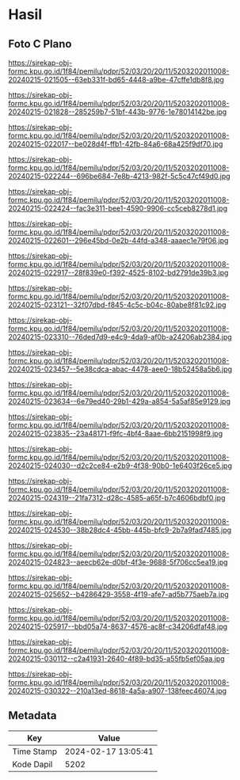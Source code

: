 # Hasil

## Foto C Plano

https://sirekap-obj-formc.kpu.go.id/1f84/pemilu/pdpr/52/03/20/20/11/5203202011008-20240215-021505--63eb331f-bd65-4448-a9be-47cffe1db8f8.jpg

https://sirekap-obj-formc.kpu.go.id/1f84/pemilu/pdpr/52/03/20/20/11/5203202011008-20240215-021828--285259b7-51bf-443b-9776-1e78014142be.jpg

https://sirekap-obj-formc.kpu.go.id/1f84/pemilu/pdpr/52/03/20/20/11/5203202011008-20240215-022017--be028d4f-ffb1-42fb-84a6-68a425f9df70.jpg

https://sirekap-obj-formc.kpu.go.id/1f84/pemilu/pdpr/52/03/20/20/11/5203202011008-20240215-022244--696be684-7e8b-4213-982f-5c5c47cf49d0.jpg

https://sirekap-obj-formc.kpu.go.id/1f84/pemilu/pdpr/52/03/20/20/11/5203202011008-20240215-022424--fac3e311-bee1-4590-9906-cc5ceb8278d1.jpg

https://sirekap-obj-formc.kpu.go.id/1f84/pemilu/pdpr/52/03/20/20/11/5203202011008-20240215-022601--296e45bd-0e2b-44fd-a348-aaaec1e79f06.jpg

https://sirekap-obj-formc.kpu.go.id/1f84/pemilu/pdpr/52/03/20/20/11/5203202011008-20240215-022917--28f839e0-f392-4525-8102-bd2791de39b3.jpg

https://sirekap-obj-formc.kpu.go.id/1f84/pemilu/pdpr/52/03/20/20/11/5203202011008-20240215-023121--32f07dbd-f845-4c5c-b04c-80abe8f81c92.jpg

https://sirekap-obj-formc.kpu.go.id/1f84/pemilu/pdpr/52/03/20/20/11/5203202011008-20240215-023310--76ded7d9-e4c9-4da9-af0b-a24206ab2384.jpg

https://sirekap-obj-formc.kpu.go.id/1f84/pemilu/pdpr/52/03/20/20/11/5203202011008-20240215-023457--5e38cdca-abac-4478-aee0-18b52458a5b6.jpg

https://sirekap-obj-formc.kpu.go.id/1f84/pemilu/pdpr/52/03/20/20/11/5203202011008-20240215-023634--6e79ed40-29b1-429a-a854-5a5af85e9129.jpg

https://sirekap-obj-formc.kpu.go.id/1f84/pemilu/pdpr/52/03/20/20/11/5203202011008-20240215-023835--23a48171-f9fc-4bf4-8aae-6bb2151998f9.jpg

https://sirekap-obj-formc.kpu.go.id/1f84/pemilu/pdpr/52/03/20/20/11/5203202011008-20240215-024030--d2c2ce84-e2b9-4f38-90b0-1e6403f26ce5.jpg

https://sirekap-obj-formc.kpu.go.id/1f84/pemilu/pdpr/52/03/20/20/11/5203202011008-20240215-024319--21fa7312-d28c-4585-a65f-b7c4606bdbf0.jpg

https://sirekap-obj-formc.kpu.go.id/1f84/pemilu/pdpr/52/03/20/20/11/5203202011008-20240215-024530--38b28dc4-45bb-445b-bfc9-2b7a9fad7485.jpg

https://sirekap-obj-formc.kpu.go.id/1f84/pemilu/pdpr/52/03/20/20/11/5203202011008-20240215-024823--aeecb62e-d0bf-4f3e-9688-5f706cc5ea19.jpg

https://sirekap-obj-formc.kpu.go.id/1f84/pemilu/pdpr/52/03/20/20/11/5203202011008-20240215-025652--b4286429-3558-4f19-afe7-ad5b775aeb7a.jpg

https://sirekap-obj-formc.kpu.go.id/1f84/pemilu/pdpr/52/03/20/20/11/5203202011008-20240215-025917--bbd05a74-8637-4576-ac8f-c34206dfaf48.jpg

https://sirekap-obj-formc.kpu.go.id/1f84/pemilu/pdpr/52/03/20/20/11/5203202011008-20240215-030112--c2a41931-2640-4f89-bd35-a55fb5ef05aa.jpg

https://sirekap-obj-formc.kpu.go.id/1f84/pemilu/pdpr/52/03/20/20/11/5203202011008-20240215-030322--210a13ed-8618-4a5a-a907-138feec46074.jpg


## Metadata

| Key        | Value               |
| ---------- | ------------------- |
| Time Stamp | 2024-02-17 13:05:41 |
| Kode Dapil | 5202                |



